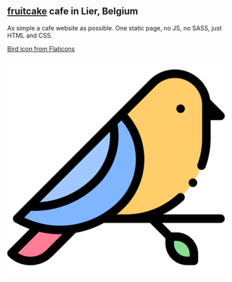 ## [fruitcake](http://fruitcakelier.be) cafe in Lier, Belgium

As simple a cafe website as possible. One static page, no JS, no SASS, just HTML and CSS.

[Bird icon from Flaticons](https://www.flaticon.com/free-icon/bird_3069186)

![bird](./images/bird.png)

